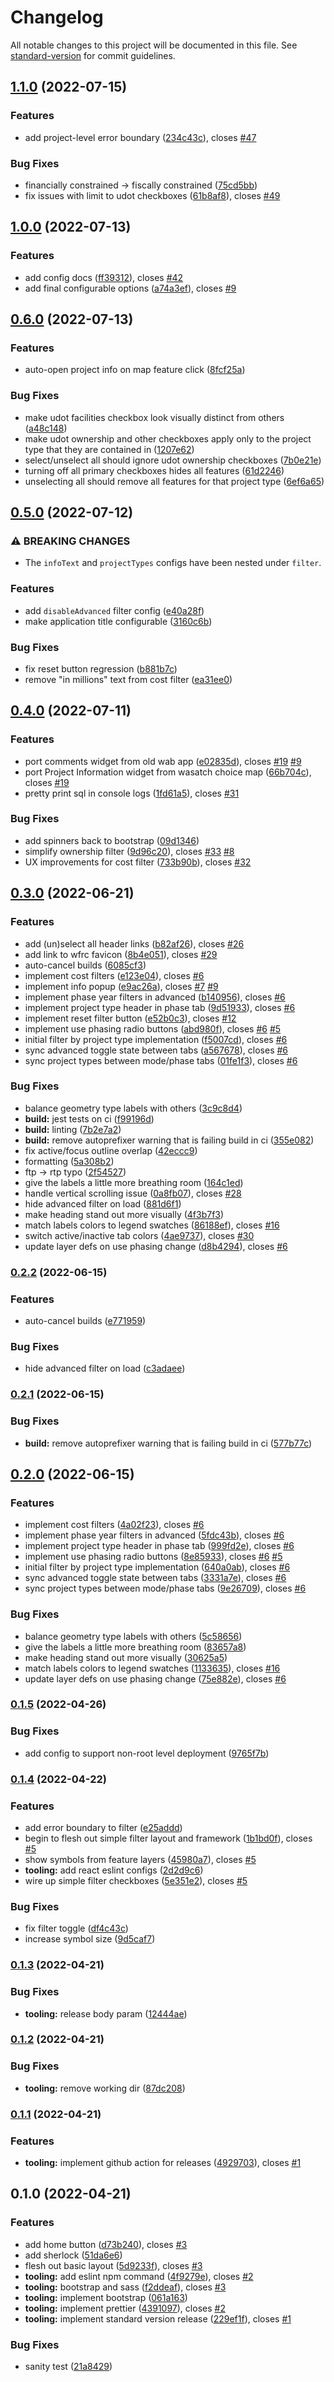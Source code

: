 # Changelog

All notable changes to this project will be documented in this file. See [standard-version](https://github.com/conventional-changelog/standard-version) for commit guidelines.

## [1.1.0](https://github.com/agrc/wfrc-rtp-projects/compare/v1.0.0...v1.1.0) (2022-07-15)


### Features

* add project-level error boundary ([234c43c](https://github.com/agrc/wfrc-rtp-projects/commit/234c43cf8fff7e420dfb184de0dd99cdea5589f3)), closes [#47](https://github.com/agrc/wfrc-rtp-projects/issues/47)


### Bug Fixes

* financially constrained -> fiscally constrained ([75cd5bb](https://github.com/agrc/wfrc-rtp-projects/commit/75cd5bb50bb27ebfc665694258548e3355946e21))
* fix issues with limit to udot checkboxes ([61b8af8](https://github.com/agrc/wfrc-rtp-projects/commit/61b8af8f901ade74cc6f799ac161dbd9f3ac13b4)), closes [#49](https://github.com/agrc/wfrc-rtp-projects/issues/49)

## [1.0.0](https://github.com/agrc/wfrc-rtp-projects/compare/v0.6.0...v1.0.0) (2022-07-13)


### Features

* add config docs ([ff39312](https://github.com/agrc/wfrc-rtp-projects/commit/ff3931285a2ac8be9c71169dd0dde7e76be20a10)), closes [#42](https://github.com/agrc/wfrc-rtp-projects/issues/42)
* add final configurable options ([a74a3ef](https://github.com/agrc/wfrc-rtp-projects/commit/a74a3ef6fa7bc18b08e1b6da92f772f851295fcf)), closes [#9](https://github.com/agrc/wfrc-rtp-projects/issues/9)

## [0.6.0](https://github.com/agrc/wfrc-rtp-projects/compare/v0.5.0...v0.6.0) (2022-07-13)


### Features

* auto-open project info on map feature click ([8fcf25a](https://github.com/agrc/wfrc-rtp-projects/commit/8fcf25a73ae389b7f34660e728ad3d2007fcf67f))


### Bug Fixes

* make udot facilities checkbox look visually distinct from others ([a48c148](https://github.com/agrc/wfrc-rtp-projects/commit/a48c1484818c30dc86aa499f82a215c3a122c39b))
* make udot ownership and other checkboxes apply only to the project type that they are contained in ([1207e62](https://github.com/agrc/wfrc-rtp-projects/commit/1207e62a47fe6e4cb07263260337cb9db622b99e))
* select/unselect all should ignore udot ownership checkboxes ([7b0e21e](https://github.com/agrc/wfrc-rtp-projects/commit/7b0e21ee8675f991f8d8a13b9002fdea5941ab77))
* turning off all primary checkboxes hides all features ([61d2246](https://github.com/agrc/wfrc-rtp-projects/commit/61d22469bdf719cf6287ddc1b1a5394a07c0e303))
* unselecting all should remove all features for that project type ([6ef6a65](https://github.com/agrc/wfrc-rtp-projects/commit/6ef6a6524e5dc1cfa1c64363392ad1eaff1840c9))

## [0.5.0](https://github.com/agrc/wfrc-rtp-projects/compare/v0.4.0...v0.5.0) (2022-07-12)


### ⚠ BREAKING CHANGES

* The `infoText` and `projectTypes` configs have been nested under `filter`.

### Features

* add `disableAdvanced` filter config ([e40a28f](https://github.com/agrc/wfrc-rtp-projects/commit/e40a28f649bba4a74896057e906019f56ba1a0bb))
* make application title configurable ([3160c6b](https://github.com/agrc/wfrc-rtp-projects/commit/3160c6b8ce218e87d40b72afeb04ce0eff4ef1c2))


### Bug Fixes

* fix reset button regression ([b881b7c](https://github.com/agrc/wfrc-rtp-projects/commit/b881b7c4b4a8873ebd96d7e2fc69d346a9fed9e8))
* remove "in millions" text from cost filter ([ea31ee0](https://github.com/agrc/wfrc-rtp-projects/commit/ea31ee0320e9122d31c7aef581bdf80156624b51))

## [0.4.0](https://github.com/agrc/wfrc-rtp-projects/compare/v0.3.0...v0.4.0) (2022-07-11)


### Features

* port comments widget from old wab app ([e02835d](https://github.com/agrc/wfrc-rtp-projects/commit/e02835d6c8f3a23f2f8de5e93de7c0d4053d1e31)), closes [#19](https://github.com/agrc/wfrc-rtp-projects/issues/19) [#9](https://github.com/agrc/wfrc-rtp-projects/issues/9)
* port Project Information widget from wasatch choice map ([66b704c](https://github.com/agrc/wfrc-rtp-projects/commit/66b704cd3f34efde0ef73c62d6d5d2a0b9789210)), closes [#19](https://github.com/agrc/wfrc-rtp-projects/issues/19)
* pretty print sql in console logs ([1fd61a5](https://github.com/agrc/wfrc-rtp-projects/commit/1fd61a5d8b0d3f56b90fb2e64247d6d2abeb718b)), closes [#31](https://github.com/agrc/wfrc-rtp-projects/issues/31)


### Bug Fixes

* add spinners back to bootstrap ([09d1346](https://github.com/agrc/wfrc-rtp-projects/commit/09d134684c4ea03a55bd67cce03a3af98b3ee0bd))
* simplify ownership filter ([9d96c20](https://github.com/agrc/wfrc-rtp-projects/commit/9d96c20b48fc0478ff488a2dc36f9828b4c3e34e)), closes [#33](https://github.com/agrc/wfrc-rtp-projects/issues/33) [#8](https://github.com/agrc/wfrc-rtp-projects/issues/8)
* UX improvements for cost filter ([733b90b](https://github.com/agrc/wfrc-rtp-projects/commit/733b90b971e84b883a9dfcfda300b2b8e7e9071c)), closes [#32](https://github.com/agrc/wfrc-rtp-projects/issues/32)

## [0.3.0](https://github.com/agrc/wfrc-rtp-projects/compare/v0.1.5...v0.3.0) (2022-06-21)


### Features

* add (un)select all header links ([b82af26](https://github.com/agrc/wfrc-rtp-projects/commit/b82af26b319c96488c77326260a8693f6c23014a)), closes [#26](https://github.com/agrc/wfrc-rtp-projects/issues/26)
* add link to wfrc favicon ([8b4e051](https://github.com/agrc/wfrc-rtp-projects/commit/8b4e051da7f06ffb0950ff68b045c72733dde9d3)), closes [#29](https://github.com/agrc/wfrc-rtp-projects/issues/29)
* auto-cancel builds ([6085cf3](https://github.com/agrc/wfrc-rtp-projects/commit/6085cf38cb6c66278666c67c10795133e632f370))
* implement cost filters ([e123e04](https://github.com/agrc/wfrc-rtp-projects/commit/e123e0460387db045d808baf219193c500962593)), closes [#6](https://github.com/agrc/wfrc-rtp-projects/issues/6)
* implement info popup ([e9ac26a](https://github.com/agrc/wfrc-rtp-projects/commit/e9ac26ae3aa2fd80e6362d431d6a871d85b202da)), closes [#7](https://github.com/agrc/wfrc-rtp-projects/issues/7) [#9](https://github.com/agrc/wfrc-rtp-projects/issues/9)
* implement phase year filters in advanced ([b140956](https://github.com/agrc/wfrc-rtp-projects/commit/b14095633cf2a6916758c36ccfa03f30da1cd660)), closes [#6](https://github.com/agrc/wfrc-rtp-projects/issues/6)
* implement project type header in phase tab ([9d51933](https://github.com/agrc/wfrc-rtp-projects/commit/9d51933a2ab387f55c4457f7ae994b4f4852fc60)), closes [#6](https://github.com/agrc/wfrc-rtp-projects/issues/6)
* implement reset filter button ([e52b0c3](https://github.com/agrc/wfrc-rtp-projects/commit/e52b0c302361b5bdd12d7339286e6dfc1a81b4c8)), closes [#12](https://github.com/agrc/wfrc-rtp-projects/issues/12)
* implement use phasing radio buttons ([abd980f](https://github.com/agrc/wfrc-rtp-projects/commit/abd980fe6e7b0aae4542b58ae8fe5ef186cf07b0)), closes [#6](https://github.com/agrc/wfrc-rtp-projects/issues/6) [#5](https://github.com/agrc/wfrc-rtp-projects/issues/5)
* initial filter by project type implementation ([f5007cd](https://github.com/agrc/wfrc-rtp-projects/commit/f5007cdf7eb9fd59d9afc88e73424477f002a004)), closes [#6](https://github.com/agrc/wfrc-rtp-projects/issues/6)
* sync advanced toggle state between tabs ([a567678](https://github.com/agrc/wfrc-rtp-projects/commit/a567678bd65a962d6b4dcf88ca397279c098f5ee)), closes [#6](https://github.com/agrc/wfrc-rtp-projects/issues/6)
* sync project types between mode/phase tabs ([01fe1f3](https://github.com/agrc/wfrc-rtp-projects/commit/01fe1f3ca21f46467a65e62f06ce7cb5ce7d91f6)), closes [#6](https://github.com/agrc/wfrc-rtp-projects/issues/6)


### Bug Fixes

* balance geometry type labels with others ([3c9c8d4](https://github.com/agrc/wfrc-rtp-projects/commit/3c9c8d42e36bfc8b058008b026cdb42dc7a6d13e))
* **build:** jest tests on ci ([f99196d](https://github.com/agrc/wfrc-rtp-projects/commit/f99196da2fea36725c9ffc14789618b1adccf195))
* **build:** linting ([7b2e7a2](https://github.com/agrc/wfrc-rtp-projects/commit/7b2e7a2197371747bab94b4cc2d287d51c8b8650))
* **build:** remove autoprefixer warning that is failing build in ci ([355e082](https://github.com/agrc/wfrc-rtp-projects/commit/355e0827ac58647b500c6fdb6ef502232bad2565))
* fix active/focus outline overlap ([42eccc9](https://github.com/agrc/wfrc-rtp-projects/commit/42eccc9167c74c0f6edfdab4756380793b4b7a9f))
* formatting ([5a308b2](https://github.com/agrc/wfrc-rtp-projects/commit/5a308b292602500e2a065c177f326fb334823536))
* ftp -> rtp typo ([2f54527](https://github.com/agrc/wfrc-rtp-projects/commit/2f545271d757eb13e46e4888ccd7a36b3c193eec))
* give the labels a little more breathing room ([164c1ed](https://github.com/agrc/wfrc-rtp-projects/commit/164c1ed853e2bad0fa8f46d3f408f062b2f8ff32))
* handle vertical scrolling issue ([0a8fb07](https://github.com/agrc/wfrc-rtp-projects/commit/0a8fb07789cb76634cb8acd7f00892b55d1a2131)), closes [#28](https://github.com/agrc/wfrc-rtp-projects/issues/28)
* hide advanced filter on load ([881d6f1](https://github.com/agrc/wfrc-rtp-projects/commit/881d6f1c727feaef667560fe470198cce61c33af))
* make heading stand out more visually ([4f3b7f3](https://github.com/agrc/wfrc-rtp-projects/commit/4f3b7f35a6031ba8efd2a1440c9cf97be14825c7))
* match labels colors to legend swatches ([86188ef](https://github.com/agrc/wfrc-rtp-projects/commit/86188eff2b728139882bbf75aa0a167d51688e06)), closes [#16](https://github.com/agrc/wfrc-rtp-projects/issues/16)
* switch active/inactive tab colors ([4ae9737](https://github.com/agrc/wfrc-rtp-projects/commit/4ae97378baa982e187f53b75c3b94a602961bcdc)), closes [#30](https://github.com/agrc/wfrc-rtp-projects/issues/30)
* update layer defs on use phasing change ([d8b4294](https://github.com/agrc/wfrc-rtp-projects/commit/d8b429406059e7ba4b417d750861de202c3c989f)), closes [#6](https://github.com/agrc/wfrc-rtp-projects/issues/6)

### [0.2.2](https://github.com/agrc/wfrc-rtp-projects/compare/v0.2.1...v0.2.2) (2022-06-15)


### Features

* auto-cancel builds ([e771959](https://github.com/agrc/wfrc-rtp-projects/commit/e771959c3fcf4f86632d739ecf408aedc1e68bbc))


### Bug Fixes

* hide advanced filter on load ([c3adaee](https://github.com/agrc/wfrc-rtp-projects/commit/c3adaee52da4ddaf6a5272633bb58ef950bb869f))

### [0.2.1](https://github.com/agrc/wfrc-rtp-projects/compare/v0.2.0...v0.2.1) (2022-06-15)


### Bug Fixes

* **build:** remove autoprefixer warning that is failing build in ci ([577b77c](https://github.com/agrc/wfrc-rtp-projects/commit/577b77ccb547263449b17b63c9e6cc3d1e0c1461))

## [0.2.0](https://github.com/agrc/wfrc-rtp-projects/compare/v0.1.5...v0.2.0) (2022-06-15)


### Features

* implement cost filters ([4a02f23](https://github.com/agrc/wfrc-rtp-projects/commit/4a02f2352273b7af388a0e79a1c588f687604ad0)), closes [#6](https://github.com/agrc/wfrc-rtp-projects/issues/6)
* implement phase year filters in advanced ([5fdc43b](https://github.com/agrc/wfrc-rtp-projects/commit/5fdc43bd02da8d81f535503c38650bbb9326efec)), closes [#6](https://github.com/agrc/wfrc-rtp-projects/issues/6)
* implement project type header in phase tab ([999fd2e](https://github.com/agrc/wfrc-rtp-projects/commit/999fd2e51774e061f3c59a18ccedb9f90d3dbdde)), closes [#6](https://github.com/agrc/wfrc-rtp-projects/issues/6)
* implement use phasing radio buttons ([8e85933](https://github.com/agrc/wfrc-rtp-projects/commit/8e8593389d260fd5dc6c61bca8687e19e3b21daf)), closes [#6](https://github.com/agrc/wfrc-rtp-projects/issues/6) [#5](https://github.com/agrc/wfrc-rtp-projects/issues/5)
* initial filter by project type implementation ([640a0ab](https://github.com/agrc/wfrc-rtp-projects/commit/640a0ab89cf04f0bea06481e5a40272f02f8770f)), closes [#6](https://github.com/agrc/wfrc-rtp-projects/issues/6)
* sync advanced toggle state between tabs ([3331a7e](https://github.com/agrc/wfrc-rtp-projects/commit/3331a7e8f3263a24c24f7def96e4ea3fb8c6859a)), closes [#6](https://github.com/agrc/wfrc-rtp-projects/issues/6)
* sync project types between mode/phase tabs ([9e26709](https://github.com/agrc/wfrc-rtp-projects/commit/9e2670977ccd29d7b9acaab9362bd8202b5961dc)), closes [#6](https://github.com/agrc/wfrc-rtp-projects/issues/6)


### Bug Fixes

* balance geometry type labels with others ([5c58656](https://github.com/agrc/wfrc-rtp-projects/commit/5c58656a6521b31823e955ec7141b9a21d141ef8))
* give the labels a little more breathing room ([83657a8](https://github.com/agrc/wfrc-rtp-projects/commit/83657a8ebba09bb33221f8b7673ac5fc656fdf55))
* make heading stand out more visually ([30625a5](https://github.com/agrc/wfrc-rtp-projects/commit/30625a5e48f90234aa6c30b734a57d811791ca67))
* match labels colors to legend swatches ([1133635](https://github.com/agrc/wfrc-rtp-projects/commit/1133635c31c7ff7ebe90cc46ed77a283116960e3)), closes [#16](https://github.com/agrc/wfrc-rtp-projects/issues/16)
* update layer defs on use phasing change ([75e882e](https://github.com/agrc/wfrc-rtp-projects/commit/75e882e60eb957a2a39d9276e37c46a157f33288)), closes [#6](https://github.com/agrc/wfrc-rtp-projects/issues/6)

### [0.1.5](https://github.com/agrc/wfrc-rtp-projects/compare/v0.1.4...v0.1.5) (2022-04-26)


### Bug Fixes

* add config to support non-root level deployment ([9765f7b](https://github.com/agrc/wfrc-rtp-projects/commit/9765f7b4f25302a023ceb42099343d48b759d2b3))

### [0.1.4](https://github.com/agrc/wfrc-rtp-projects/compare/v0.1.3...v0.1.4) (2022-04-22)


### Features

* add error boundary to filter ([e25addd](https://github.com/agrc/wfrc-rtp-projects/commit/e25addd4935313e1b6bf609b9612423c84782c57))
* begin to flesh out simple filter layout and framework ([1b1bd0f](https://github.com/agrc/wfrc-rtp-projects/commit/1b1bd0f5c5a47d3524fa9f315e28010c7de29b8b)), closes [#5](https://github.com/agrc/wfrc-rtp-projects/issues/5)
* show symbols from feature layers ([45980a7](https://github.com/agrc/wfrc-rtp-projects/commit/45980a7ca7b69e3a64afdb2a69d11e89f9385d41)), closes [#5](https://github.com/agrc/wfrc-rtp-projects/issues/5)
* **tooling:** add react eslint configs ([2d2d9c6](https://github.com/agrc/wfrc-rtp-projects/commit/2d2d9c6ad5dac522f29b7c4f48683b3b852c561b))
* wire up simple filter checkboxes ([5e351e2](https://github.com/agrc/wfrc-rtp-projects/commit/5e351e26e34c106390b4d482655cc48eacb4588b)), closes [#5](https://github.com/agrc/wfrc-rtp-projects/issues/5)


### Bug Fixes

* fix filter toggle ([df4c43c](https://github.com/agrc/wfrc-rtp-projects/commit/df4c43c73d6a96d43b9ae6ae01a5a7a40f5c08bc))
* increase symbol size ([9d5caf7](https://github.com/agrc/wfrc-rtp-projects/commit/9d5caf782a3baf090e2ad4e9c38cd1550f127fba))

### [0.1.3](https://github.com/agrc/wfrc-rtp-projects/compare/v0.1.2...v0.1.3) (2022-04-21)


### Bug Fixes

* **tooling:** release body param ([12444ae](https://github.com/agrc/wfrc-rtp-projects/commit/12444ae69cd3d4ac94f787ac417bba12caeca69f))

### [0.1.2](https://github.com/agrc/wfrc-rtp-projects/compare/v0.1.1...v0.1.2) (2022-04-21)


### Bug Fixes

* **tooling:** remove working dir ([87dc208](https://github.com/agrc/wfrc-rtp-projects/commit/87dc208ae444238f8e725d154814f6a38c618e71))

### [0.1.1](https://github.com/agrc/wfrc-rtp-projects/compare/v0.1.0...v0.1.1) (2022-04-21)


### Features

* **tooling:** implement github action for releases ([4929703](https://github.com/agrc/wfrc-rtp-projects/commit/4929703019c5d27913eebdefc7df62c723ca297f)), closes [#1](https://github.com/agrc/wfrc-rtp-projects/issues/1)

## 0.1.0 (2022-04-21)


### Features

* add home button ([d73b240](https://github.com/agrc/wfrc-rtp-projects/commit/d73b2402a20d158af0547a5e0c86b235b02bcddd)), closes [#3](https://github.com/agrc/wfrc-rtp-projects/issues/3)
* add sherlock ([51da6e6](https://github.com/agrc/wfrc-rtp-projects/commit/51da6e67ea4433cfe58b79f077cb8d5f09101a86))
* flesh out basic layout ([5d9233f](https://github.com/agrc/wfrc-rtp-projects/commit/5d9233fcdd30806835e55cd0c59d09616a3d6ca1)), closes [#3](https://github.com/agrc/wfrc-rtp-projects/issues/3)
* **tooling:** add eslint npm command ([4f9279e](https://github.com/agrc/wfrc-rtp-projects/commit/4f9279edd131ba8b7fbc94e08b4f290c77ec4e97)), closes [#2](https://github.com/agrc/wfrc-rtp-projects/issues/2)
* **tooling:** bootstrap and sass ([f2ddeaf](https://github.com/agrc/wfrc-rtp-projects/commit/f2ddeafb770ba76beb0cb10f818d0e3600254a35)), closes [#3](https://github.com/agrc/wfrc-rtp-projects/issues/3)
* **tooling:** implement bootstrap ([061a163](https://github.com/agrc/wfrc-rtp-projects/commit/061a163bc29fe17e4f9ee0eeeffff74ca7ceb297))
* **tooling:** implement prettier ([4391097](https://github.com/agrc/wfrc-rtp-projects/commit/4391097805488e88046568638223925399d553b0)), closes [#2](https://github.com/agrc/wfrc-rtp-projects/issues/2)
* **tooling:** implement standard version release ([229ef1f](https://github.com/agrc/wfrc-rtp-projects/commit/229ef1f8c96c96f2ceb6f20ea6c8be1ccfd0fb29)), closes [#1](https://github.com/agrc/wfrc-rtp-projects/issues/1)


### Bug Fixes

* sanity test ([21a8429](https://github.com/agrc/wfrc-rtp-projects/commit/21a8429b0f4451aa583d2c4348d31e80590f3f57))
